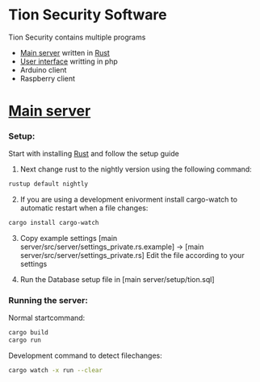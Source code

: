 # Tion Security Software


Tion Security contains multiple programs
  - [Main server][main_server] written in [Rust][rust]
  - [User interface][userInterface] writting in php
  - Arduino client
  - Raspberry client
 
 
# [Main server][main_server]

### Setup:
Start with installing [Rust][get_rust] and follow the setup guide

1. Next change rust to the nightly version using the following command:
```sh
rustup default nightly
```

2. If you are using a development enivorment install cargo-watch to automatic restart when a file changes:
```sh
cargo install cargo-watch
```

3. Copy example settings [main server/src/server/settings_private.rs.example] -> [main server/src/server/settings_private.rs]
Edit the file according to your settings

4. Run the Database setup file in [main server/setup/tion.sql]


### Running the server:
Normal startcommand:
```sh
cargo build
cargo run
```

Development command to detect filechanges:
```sh
cargo watch -x run --clear
```


[rust]: <https://www.rust-lang.org/>
[get_rust]: <https://www.rust-lang.org/>
[main_server]: <https://github.com/onno204/rustc-TioN/tree/master/main%20server/>
[userInterface]: <https://github.com/onno204/rustc-TioN/tree/master/userInterface>

